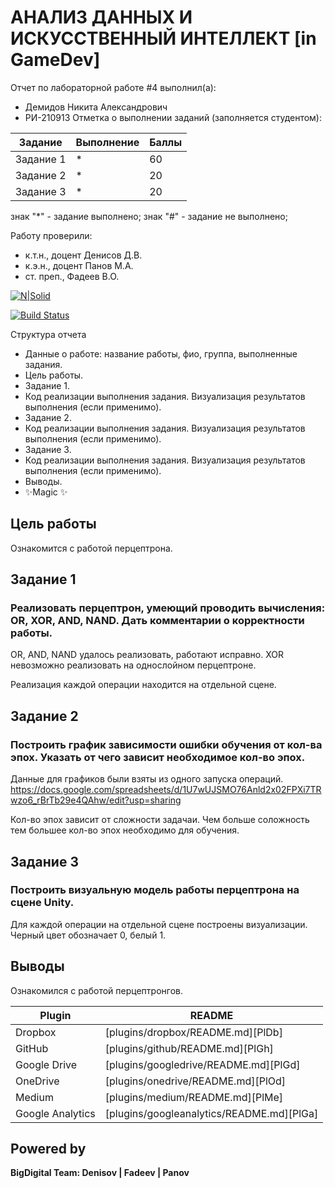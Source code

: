 # АНАЛИЗ ДАННЫХ И ИСКУССТВЕННЫЙ ИНТЕЛЛЕКТ [in GameDev]
Отчет по лабораторной работе #4 выполнил(а):
- Демидов Никита Александрович
- РИ-210913
Отметка о выполнении заданий (заполняется студентом):

| Задание | Выполнение | Баллы |
| ------ | ------ | ------ |
| Задание 1 | * | 60 |
| Задание 2 | * | 20 |
| Задание 3 | * | 20 |

знак "*" - задание выполнено; знак "#" - задание не выполнено;

Работу проверили:
- к.т.н., доцент Денисов Д.В.
- к.э.н., доцент Панов М.А.
- ст. преп., Фадеев В.О.

[![N|Solid](https://cldup.com/dTxpPi9lDf.thumb.png)](https://nodesource.com/products/nsolid)

[![Build Status](https://travis-ci.org/joemccann/dillinger.svg?branch=master)](https://travis-ci.org/joemccann/dillinger)

Структура отчета

- Данные о работе: название работы, фио, группа, выполненные задания.
- Цель работы.
- Задание 1.
- Код реализации выполнения задания. Визуализация результатов выполнения (если применимо).
- Задание 2.
- Код реализации выполнения задания. Визуализация результатов выполнения (если применимо).
- Задание 3.
- Код реализации выполнения задания. Визуализация результатов выполнения (если применимо).
- Выводы.
- ✨Magic ✨

## Цель работы
Ознакомится с работой перцептрона.

## Задание 1
### Реализовать перцептрон, умеющий проводить вычисления: OR, XOR, AND, NAND. Дать комментарии о корректности работы.

OR, AND, NAND удалось реализовать, работают исправно.
XOR невозможно реализовать на однослойном перцептроне.

Реализация каждой операции находится на отдельной сцене. 

## Задание 2
### Построить график зависимости ошибки обучения от кол-ва эпох. Указать от чего зависит необходимое кол-во эпох. 

Данные для графиков были взяты из одного запуска операций.
https://docs.google.com/spreadsheets/d/1U7wUJSMO76Anld2x02FPXi7TRwzo6_rBrTb29e4QAhw/edit?usp=sharing

Кол-во эпох зависит от сложности задачаи. Чем больше соложность тем большее кол-во эпох необходимо для обучения.

## Задание 3
### Построить визуальную модель работы перцептрона на сцене Unity.

Для каждой операции на отдельной сцене построены визуализации. Черный цвет обозначает 0, белый 1.

## Выводы
Ознакомился с работой перцептронгов.

| Plugin | README |
| ------ | ------ |
| Dropbox | [plugins/dropbox/README.md][PlDb] |
| GitHub | [plugins/github/README.md][PlGh] |
| Google Drive | [plugins/googledrive/README.md][PlGd] |
| OneDrive | [plugins/onedrive/README.md][PlOd] |
| Medium | [plugins/medium/README.md][PlMe] |
| Google Analytics | [plugins/googleanalytics/README.md][PlGa] |

## Powered by

**BigDigital Team: Denisov | Fadeev | Panov**
